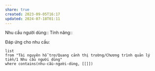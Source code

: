 ```yaml
---
share: true
created: 2023-09-05T16:17
updated: 2024-07-18T01:11
---
```

Nhu cầu người dùng::
Tính năng::

Đáp ứng cho nhu cầu:
```dataview
list
from "Tài nguyên hỗ trợ/Quang cảnh thị trường/Chương trình quản lý tiền/1 Nhu cầu người dùng" 
where contains(nhu-cầu-người-dùng, [[]])
```